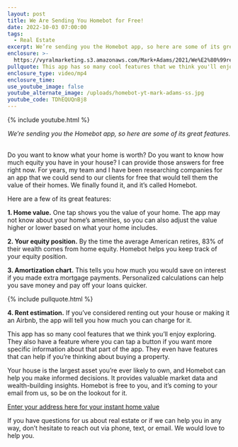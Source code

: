 ```yaml
---
layout: post
title: We Are Sending You Homebot for Free!
date: 2022-10-03 07:00:00
tags:
  - Real Estate
excerpt: We’re sending you the Homebot app, so here are some of its great features.
enclosure: >-
  https://vyralmarketing.s3.amazonaws.com/Mark+Adams/2021/We%E2%80%99re+Sending+You+Homebot+for+Free!.mp4
pullquote: This app has so many cool features that we think you'll enjoy exploring.
enclosure_type: video/mp4
enclosure_time:
use_youtube_image: false
youtube_alternate_image: /uploads/homebot-yt-mark-adams-ss.jpg
youtube_code: TDhEQUQnBj8
---
```

{% include youtube.html %}

<center><em>We&rsquo;re sending you the Homebot app, so here are some of its great features.</em></center>

<center>&nbsp;</center>

Do you want to know what your home is worth? Do you want to know how much equity you have in your house? I can provide those answers for free right now. For years, my team and I have been researching companies for an app that we could send to our clients for free that would tell them the value of their homes. We finally found it, and it’s called Homebot.&nbsp;

Here are a few of its great features:

**1\. Home value.** One tap shows you the value of your home. The app may not know about your home’s amenities, so you can also adjust the value higher or lower based on what your home includes.&nbsp;

**2\. Your equity position.** By the time the average American retires, 83% of their wealth comes from home equity. Homebot helps you keep track of your equity position.

**3\. Amortization chart.** This tells you how much you would save on interest if you made extra mortgage payments. Personalized calculations can help you save money and pay off your loans quicker.

{% include pullquote.html %}

**4\. Rent estimation.** If you’ve considered renting out your house or making it an Airbnb, the app will tell you how much you can charge for it.&nbsp;

This app has so many cool features that we think you’ll enjoy exploring. They also have a feature where you can tap a button if you want more specific information about that part of the app. They even have features that can help if you’re thinking about buying a property.

Your house is the largest asset you’re ever likely to own, and Homebot can help you make informed decisions. It provides valuable market data and wealth-building insights. Homebot is free to you, and it’s coming to your email from us, so be on the lookout for it.

[Enter your address here for your instant home value](https://www.markadamsteam.com/home-worth/)

If you have questions for us about real estate or if we can help you in any way, don’t hesitate to reach out via phone, text, or email. We would love to help you.
